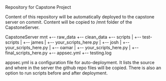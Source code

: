 Repository for Capstone Project

Content of this repository will be automatically deployed to the capstone server on commit.
Content will be copied to /mnt folder of the CapstoneServer.

CapstoneServer
mnt
+-- raw_data
+-- clean_data
+-- scripts
|   +-- test-scripts
|       +-- james
|           +-- your_scripts_here.py
|       +-- josh
|           +-- your_scripts_here.py
|       +-- oamar
|           +-- your_scripts_here.py
|   +-- final_scripts_here.py
+-- appsec.yml
+-- testing.log

appsec.yml is a configuration file for auto-deployment.
It lists the source and where in the server the github repo files will be copied.
There is also an option to run scripts before and after deployment.
